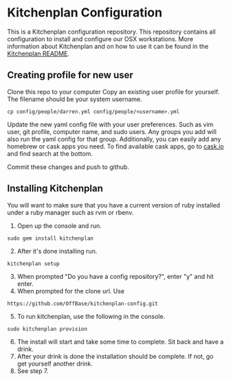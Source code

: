 # Kitchenplan Configuration

This is a Kitchenplan configuration repository. This repository contains all configuration to install and configure our OSX workstations. More information about Kitchenplan and on how to use it can be found in the [Kitchenplan README](https://github.com/kitchenplan/kitchenplan).

## Creating profile for new user
Clone this repo to your computer
Copy an existing user profile for yourself. The filename should be your system username.
```
cp config/people/darren.yml config/people/<username>.yml
```

Update the new yaml config file with your user preferences. Such as vim user, git profile, computer name, and sudo users. Any groups you add will also run the yaml config for that group. Additionally, you can easily add any homebrew or cask apps you need. To find available cask apps, go to [cask.io](http://caskroom.io/) and find search at the bottom.

Commit these changes and push to github.

## Installing Kitchenplan

You will want to make sure that you have a current version of ruby installed under a ruby manager such as rvm or rbenv.

1. Open up the console and run.
```
sudo gem install kitchenplan
```
2. After it's done installing run.
```
kitchenplan setup
```
3. When prompted "Do you have a config repository?", enter "y" and hit enter.
4. When prompted for the clone url. Use 
```
https://github.com/OffBase/kitchenplan-config.git
```
5. To run kitchenplan, use the following in the console.
```
sudo kitchenplan provision
```
6. The install will start and take some time to complete. Sit back and have a drink.
7. After your drink is done the installation should be complete. If not, go get yourself another drink.
8. See step 7.
